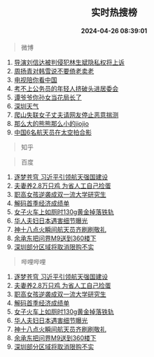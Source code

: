 <div align="center"><h2>实时热搜榜</h2><h4>2024-04-26 08:39:01</h4></div>

> 微博  

1. [导演刘信达被判侵犯林生斌隐私权将上诉](https://s.weibo.com/weibo?q=%23%E5%AF%BC%E6%BC%94%E5%88%98%E4%BF%A1%E8%BE%BE%E8%A2%AB%E5%88%A4%E4%BE%B5%E7%8A%AF%E6%9E%97%E7%94%9F%E6%96%8C%E9%9A%90%E7%A7%81%E6%9D%83%E5%B0%86%E4%B8%8A%E8%AF%89%23&t=31&band_rank=1&Refer=top)<br />
2. [周扬青对韩雪说不要倚老卖老](https://s.weibo.com/weibo?q=%23%E5%91%A8%E6%89%AC%E9%9D%92%E5%AF%B9%E9%9F%A9%E9%9B%AA%E8%AF%B4%E4%B8%8D%E8%A6%81%E5%80%9A%E8%80%81%E5%8D%96%E8%80%81%23&t=31&band_rank=2&Refer=top)<br />
3. [电视陪你看中国](https://s.weibo.com/weibo?q=%23%E7%94%B5%E8%A7%86%E9%99%AA%E4%BD%A0%E7%9C%8B%E4%B8%AD%E5%9B%BD%23&t=31&band_rank=3&Refer=top)<br />
4. [考不上公务员的年轻人挤破头进居委会](https://s.weibo.com/weibo?q=%23%E8%80%83%E4%B8%8D%E4%B8%8A%E5%85%AC%E5%8A%A1%E5%91%98%E7%9A%84%E5%B9%B4%E8%BD%BB%E4%BA%BA%E6%8C%A4%E7%A0%B4%E5%A4%B4%E8%BF%9B%E5%B1%85%E5%A7%94%E4%BC%9A%23&t=31&band_rank=4&Refer=top)<br />
5. [谭爷爷你孙女当花局长了](https://s.weibo.com/weibo?q=%23%E8%B0%AD%E7%88%B7%E7%88%B7%E4%BD%A0%E5%AD%99%E5%A5%B3%E5%BD%93%E8%8A%B1%E5%B1%80%E9%95%BF%E4%BA%86%23&t=31&band_rank=5&Refer=top)<br />
6. [深圳天气](https://s.weibo.com/weibo?q=%E6%B7%B1%E5%9C%B3%E5%A4%A9%E6%B0%94&t=31&band_rank=6&Refer=top)<br />
7. [爬山失联女子丈夫请网友停止恶意揣测](https://s.weibo.com/weibo?q=%23%E7%88%AC%E5%B1%B1%E5%A4%B1%E8%81%94%E5%A5%B3%E5%AD%90%E4%B8%88%E5%A4%AB%E8%AF%B7%E7%BD%91%E5%8F%8B%E5%81%9C%E6%AD%A2%E6%81%B6%E6%84%8F%E6%8F%A3%E6%B5%8B%23&t=31&band_rank=7&Refer=top)<br />
8. [那么大的熊熊那么小的jiojio](https://s.weibo.com/weibo?q=%23%E9%82%A3%E4%B9%88%E5%A4%A7%E7%9A%84%E7%86%8A%E7%86%8A%E9%82%A3%E4%B9%88%E5%B0%8F%E7%9A%84jiojio%23&t=31&band_rank=8&Refer=top)<br />
9. [中国6名航天员在太空拍合影](https://s.weibo.com/weibo?q=%23%E4%B8%AD%E5%9B%BD6%E5%90%8D%E8%88%AA%E5%A4%A9%E5%91%98%E5%9C%A8%E5%A4%AA%E7%A9%BA%E6%8B%8D%E5%90%88%E5%BD%B1%23&t=31&band_rank=9&Refer=top)<br />

> 知乎  


> 百度  

1. [逐梦苍穹 习近平引领航天强国建设](https://www.baidu.com/s?wd=%E9%80%90%E6%A2%A6%E8%8B%8D%E7%A9%B9+%E4%B9%A0%E8%BF%91%E5%B9%B3%E5%BC%95%E9%A2%86%E8%88%AA%E5%A4%A9%E5%BC%BA%E5%9B%BD%E5%BB%BA%E8%AE%BE&sa=fyb_news&rsv_dl=fyb_news)<br />
2. [夫妻养2.8万只鸡 为省人工自己捡蛋](https://www.baidu.com/s?wd=%E5%A4%AB%E5%A6%BB%E5%85%BB2.8%E4%B8%87%E5%8F%AA%E9%B8%A1+%E4%B8%BA%E7%9C%81%E4%BA%BA%E5%B7%A5%E8%87%AA%E5%B7%B1%E6%8D%A1%E8%9B%8B&sa=fyb_news&rsv_dl=fyb_news)<br />
3. [职高女孩逆袭成双一流大学研究生](https://www.baidu.com/s?wd=%E8%81%8C%E9%AB%98%E5%A5%B3%E5%AD%A9%E9%80%86%E8%A2%AD%E6%88%90%E5%8F%8C%E4%B8%80%E6%B5%81%E5%A4%A7%E5%AD%A6%E7%A0%94%E7%A9%B6%E7%94%9F&sa=fyb_news&rsv_dl=fyb_news)<br />
4. [解码首季经济成绩单](https://www.baidu.com/s?wd=%E8%A7%A3%E7%A0%81%E9%A6%96%E5%AD%A3%E7%BB%8F%E6%B5%8E%E6%88%90%E7%BB%A9%E5%8D%95&sa=fyb_news&rsv_dl=fyb_news)<br />
5. [女子火车上如厕时130g黄金掉落铁轨](https://www.baidu.com/s?wd=%E5%A5%B3%E5%AD%90%E7%81%AB%E8%BD%A6%E4%B8%8A%E5%A6%82%E5%8E%95%E6%97%B6130g%E9%BB%84%E9%87%91%E6%8E%89%E8%90%BD%E9%93%81%E8%BD%A8&sa=fyb_news&rsv_dl=fyb_news)<br />
6. [华人夫妇日本遇害细节曝光](https://www.baidu.com/s?wd=%E5%8D%8E%E4%BA%BA%E5%A4%AB%E5%A6%87%E6%97%A5%E6%9C%AC%E9%81%87%E5%AE%B3%E7%BB%86%E8%8A%82%E6%9B%9D%E5%85%89&sa=fyb_news&rsv_dl=fyb_news)<br />
7. [神十八点火瞬间航天员齐刷刷敬礼](https://www.baidu.com/s?wd=%E7%A5%9E%E5%8D%81%E5%85%AB%E7%82%B9%E7%81%AB%E7%9E%AC%E9%97%B4%E8%88%AA%E5%A4%A9%E5%91%98%E9%BD%90%E5%88%B7%E5%88%B7%E6%95%AC%E7%A4%BC&sa=fyb_news&rsv_dl=fyb_news)<br />
8. [余承东把问界M9送到360楼下](https://www.baidu.com/s?wd=%E4%BD%99%E6%89%BF%E4%B8%9C%E6%8A%8A%E9%97%AE%E7%95%8CM9%E9%80%81%E5%88%B0360%E6%A5%BC%E4%B8%8B&sa=fyb_news&rsv_dl=fyb_news)<br />
9. [深圳部分区域将取消限购不实](https://www.baidu.com/s?wd=%E6%B7%B1%E5%9C%B3%E9%83%A8%E5%88%86%E5%8C%BA%E5%9F%9F%E5%B0%86%E5%8F%96%E6%B6%88%E9%99%90%E8%B4%AD%E4%B8%8D%E5%AE%9E&sa=fyb_news&rsv_dl=fyb_news)<br />

> 哔哩哔哩  

1. [逐梦苍穹 习近平引领航天强国建设](https://www.baidu.com/s?wd=%E9%80%90%E6%A2%A6%E8%8B%8D%E7%A9%B9+%E4%B9%A0%E8%BF%91%E5%B9%B3%E5%BC%95%E9%A2%86%E8%88%AA%E5%A4%A9%E5%BC%BA%E5%9B%BD%E5%BB%BA%E8%AE%BE&sa=fyb_news&rsv_dl=fyb_news)<br />
2. [夫妻养2.8万只鸡 为省人工自己捡蛋](https://www.baidu.com/s?wd=%E5%A4%AB%E5%A6%BB%E5%85%BB2.8%E4%B8%87%E5%8F%AA%E9%B8%A1+%E4%B8%BA%E7%9C%81%E4%BA%BA%E5%B7%A5%E8%87%AA%E5%B7%B1%E6%8D%A1%E8%9B%8B&sa=fyb_news&rsv_dl=fyb_news)<br />
3. [职高女孩逆袭成双一流大学研究生](https://www.baidu.com/s?wd=%E8%81%8C%E9%AB%98%E5%A5%B3%E5%AD%A9%E9%80%86%E8%A2%AD%E6%88%90%E5%8F%8C%E4%B8%80%E6%B5%81%E5%A4%A7%E5%AD%A6%E7%A0%94%E7%A9%B6%E7%94%9F&sa=fyb_news&rsv_dl=fyb_news)<br />
4. [解码首季经济成绩单](https://www.baidu.com/s?wd=%E8%A7%A3%E7%A0%81%E9%A6%96%E5%AD%A3%E7%BB%8F%E6%B5%8E%E6%88%90%E7%BB%A9%E5%8D%95&sa=fyb_news&rsv_dl=fyb_news)<br />
5. [女子火车上如厕时130g黄金掉落铁轨](https://www.baidu.com/s?wd=%E5%A5%B3%E5%AD%90%E7%81%AB%E8%BD%A6%E4%B8%8A%E5%A6%82%E5%8E%95%E6%97%B6130g%E9%BB%84%E9%87%91%E6%8E%89%E8%90%BD%E9%93%81%E8%BD%A8&sa=fyb_news&rsv_dl=fyb_news)<br />
6. [华人夫妇日本遇害细节曝光](https://www.baidu.com/s?wd=%E5%8D%8E%E4%BA%BA%E5%A4%AB%E5%A6%87%E6%97%A5%E6%9C%AC%E9%81%87%E5%AE%B3%E7%BB%86%E8%8A%82%E6%9B%9D%E5%85%89&sa=fyb_news&rsv_dl=fyb_news)<br />
7. [神十八点火瞬间航天员齐刷刷敬礼](https://www.baidu.com/s?wd=%E7%A5%9E%E5%8D%81%E5%85%AB%E7%82%B9%E7%81%AB%E7%9E%AC%E9%97%B4%E8%88%AA%E5%A4%A9%E5%91%98%E9%BD%90%E5%88%B7%E5%88%B7%E6%95%AC%E7%A4%BC&sa=fyb_news&rsv_dl=fyb_news)<br />
8. [余承东把问界M9送到360楼下](https://www.baidu.com/s?wd=%E4%BD%99%E6%89%BF%E4%B8%9C%E6%8A%8A%E9%97%AE%E7%95%8CM9%E9%80%81%E5%88%B0360%E6%A5%BC%E4%B8%8B&sa=fyb_news&rsv_dl=fyb_news)<br />
9. [深圳部分区域将取消限购不实](https://www.baidu.com/s?wd=%E6%B7%B1%E5%9C%B3%E9%83%A8%E5%88%86%E5%8C%BA%E5%9F%9F%E5%B0%86%E5%8F%96%E6%B6%88%E9%99%90%E8%B4%AD%E4%B8%8D%E5%AE%9E&sa=fyb_news&rsv_dl=fyb_news)<br />
